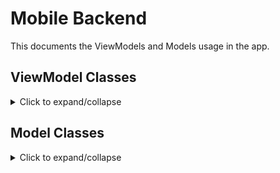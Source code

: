 # Mobile Backend

This documents the ViewModels and Models usage in the app.

## ViewModel Classes
<details>
    <summary>
    Click to expand/collapse
    </summary>
<div style="height: 300px; overflow-y: scroll;">

## ViewModel 

All ViewModel methods are type void.

### Class LoginPageVM

#### Class Description

The `LoginPageVM` class handles the logic for the login page.

#### Methods

- `login()`
    - **Purpose:** Initiates the login process.

### Class NavBarVM

#### Class Description

The `NavBarVM` class manages navigation between different views.

#### Methods

- `viewChange()`
    - **Purpose:** Handles view navigation.

### Class VirtualPetVM

#### Class Description

The `VirtualPetVM` class controls interactions related to the virtual pet feature.

#### Methods

- `UpdatePet()`
    - **Purpose:** Updates the virtual pet.
- `InventoryShow()`
    - **Purpose:** Shows the pet's inventory.
- `CustomizeShow()`
    - **Purpose:** Shows customization options.
- `RedirectToShop()`
    - **Purpose:** Redirects to the pet store.

### Class ChallengesVM

#### Class Description

The `ChallengesVM` class manages challenges.

#### Methods

- `fetchChallenges()`
    - **Purpose:** Fetches challenges from the database.
- `onChallengesFetched()`
    - **Purpose:** Handles the retrieval of challenges.
- `onError()`
    - **Purpose:** Handles errors related to challenges.

### Class ProfileVM

#### Class Description

The `ProfileVM` class handles profile-related operations.

#### Methods

- `changeAchievements()`
    - **Purpose:** Manages achievements.
- `editName()`
    - **Purpose:** Edits the user's name.
- `editHeight()`
    - **Purpose:** Edits the user's height.
- `editWeight()`
    - **Purpose:** Edits the user's weight.
- `shareProfile()`
    - **Purpose:** Shares the user's profile.

### Class PetStoreVM

#### Class Description

The `PetStoreVM` class manages interactions with the pet store.

#### Methods

- `purchase()`
    - **Purpose:** Handles pet purchases.

### Class ProgressVM

#### Class Description

The `ProgressVM` class manages progress-related operations.

#### Methods

- `getForm()`
    - **Purpose:** Retrieves form data.
- `getVelocity()`
    - **Purpose:** Retrieves velocity data.
- `getAchievementsEarned()`
    - **Purpose:** Retrieves earned achievements.
- `getCurrencyEarned()`
    - **Purpose:** Retrieves earned currency.
- `getFeedback()`
    - **Purpose:** Retrieves feedback.

### Class CalendarVM

#### Class Description

The `CalendarVM` class handles calendar-related operations.

#### Methods

- `updateDate()`
    - **Purpose:** Updates the selected date.

### Class WorkoutVM

#### Class Description

The `WorkoutVM` class manages workout-related operations.

#### Methods

- `StartPI()`
    - **Purpose:** Initiates a workout using PI.
- `StartSiri()`
    - **Purpose:** Initiates a workout using Siri.
- `PostData()`
    - **Purpose:** Posts workout data.

### Class SettingsVM

#### Class Description

The `SettingsVM` class manages application settings.

#### Methods

- `toggleNotifications()`
    - **Purpose:** Toggles notifications.
- `toggleHealthKit()`
    - **Purpose:** Toggles HealthKit integration.

### Class HomePageButtonCarouselVM

#### Class Description

The `HomePageButtonCarouselVM` class manages button carousel navigation.

#### Methods

- `redirect(view)`
    - **Purpose:** Redirects to the specified view.

### Class WorkoutGraphVM

#### Class Description

The `WorkoutGraphVM` class handles workout graph-related operations.

#### Methods

- `getFormData()`
    - **Purpose:** Retrieves form data.
- `getSpeedData()`
    - **Purpose:** Retrieves speed data.

### Class HomePageVideoCarouselVM

#### Class Description

The `HomePageVideoCarouselVM` class manages video carousel operations.

#### Methods

- `getVideo()`
    - **Purpose:** Retrieves videos.
</div>
</details> 



## Model Classes
<details>

<summary>Click to expand/collapse</summary>
<div style="height: 300px; overflow-y: scroll;">


### Class LoginPageM

#### Class Description

The `LoginPageM` class represents the model for the login page.

#### Data Fields

- `LoginStatus`
    - **Purpose:** Indicates the login status.
    - **Type:** boolean

### Class VirtualPetM

#### Class Description

The `VirtualPetM` class represents the model for the virtual pet feature.

#### Data Fields

- `PetHealth`
    - **Purpose:** Represents the health of the pet.
    - **Type:** int
- `PetLevel`
    - **Purpose:** Represents the level of the pet.
    - **Type:** int
- `Inventory`
    - **Purpose:** Represents the inventory of the pet.
    - **Type:** List of Item

### Class ChallengesM

#### Class Description

The `ChallengesM` class represents the model for challenges.

#### Data Fields

- `title`
    - **Purpose:** Title of the challenge.
    - **Type:** String
- `description`
    - **Purpose:** Description of the challenge.
    - **Type:** String
- `img`
    - **Purpose:** Image associated with the challenge.
    - **Type:** Image
- `currentProgress`
    - **Purpose:** Current progress of the challenge.
    - **Type:** Int
- `progressGoal`
    - **Purpose:** Goal progress of the challenge.
    - **Type:** Int
- `reward`
    - **Purpose:** Reward for completing the challenge.
    - **Type:** String
- `status`
    - **Purpose:** Status of the challenge.
    - **Type:** Bool
- `progressPercent`
    - **Purpose:** Percentage progress of the challenge.
    - **Type:** Double

### Class ProfileM

#### Class Description

The `ProfileM` class represents the model for user profiles.

#### Data Fields

- `displayName`
    - **Purpose:** Display name of the user.
    - **Type:** String
- `lvl`
    - **Purpose:** Level of the user.
    - **Type:** int
- `height`
    - **Purpose:** Height of the user.
    - **Type:** int
- `weight`
    - **Purpose:** Weight of the user.
    - **Type:** int
- `pet`
    - **Purpose:** User's virtual pet.
    - **Type:** virtualPet
- `challenges`
    - **Purpose:** Challenges associated with the user.
    - **Type:** Challenges

### Class PetStoreM

#### Class Description

The `PetStoreM` class represents the model for the pet store.

#### Data Fields

- `currency`
    - **Purpose:** Currency of the user.
    - **Type:** int
- `userPet`
    - **Purpose:** User's pet.
    - **Type:** Pet
- `pets`
    - **Purpose:** Available pets in the store.
    - **Type:** Array of Pet
- `backgrounds`
    - **Purpose:** Available backgrounds in the store.
    - **Type:** Array of Background
- `accessories`
    - **Purpose:** Available accessories in the store.
    - **Type:** Array of Accessories
- `food`
    - **Purpose:** Available food items in the store.
    - **Type:** Array of Food

### Class ProgressM

#### Class Description

The `ProgressM` class represents the model for progress tracking.

#### Data Fields

- `form`
    - **Purpose:** Form data.
    - **Type:** int
- `velocity`
    - **Purpose:** Velocity data.
    - **Type:** int
- `achievementsEarned`
    - **Purpose:** Earned achievements.
    - **Type:** int
- `currencyEarned`
    - **Purpose:** Earned currency.
    - **Type:** int

### Class CalendarM

#### Class Description

The `CalendarM` class represents the model for the calendar feature.

#### Data Fields

- `SelectedDate`
    - **Purpose:** Selected date.
    - **Type:** DateTime

### Class WorkoutM

#### Class Description

The `WorkoutM` class represents the model for workout data.

#### Data Fields

(This class currently has no data fields.)

### Class SettingsM

#### Class Description

The `SettingsM` class represents the model for application settings.

#### Data Fields

- `notificationsAllowed`
    - **Purpose:** Indicates whether notifications are allowed.
    - **Type:** boolean
- `healthKitAllowed`
    - **Purpose:** Indicates whether HealthKit integration is allowed.
    - **Type:** boolean

### Class WorkoutGraphM

#### Class Description

The `WorkoutGraphM` class represents the model for workout graph data.

#### Data Fields

(This class currently has no data fields.)

### Class HomePageVideoCarouselM

#### Class Description

The `HomePageVideoCarouselM` class represents the model for videos displayed in the homepage video carousel.

#### Data Fields

- `video`
    - **Purpose:** URL of the video.
    - **Type:** string



</div>

</details>

